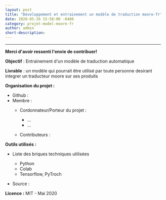```yaml
---
layout: post
title: "Développement et entrainement un modèle de traduction moore-fr"
date: 2020-05-26 15:58:00 -0400
category: projet-model-moore-fr
author: admin
short-description: 
---
```


-----
**Merci d'avoir ressenti l'envie de contribuer!** 


**Objectif** : Entrainement d'un modèle de traduction automatique 

**Livrable** : un modèle qui pourrait être utilisé par toute personne desirant integrer un traducteur moore sur ses produits

**Organisation du projet :**

- Github : 
- Membre :
    - Cordonnateur/Porteur du projet :
      - ...
      - ...
      
     - Contributeurs :

**Outils utilisés :**

- Liste des briques techniques utilisées
    - Python
    - Colab
    - Tensorflow, PyTroch
    
- Source  : 

**Licence :** MIT - Mai 2020

